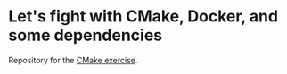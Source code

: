 # Let's fight with CMake, Docker, and some dependencies

Repository for the [CMake exercise](https://github.com/Simulation-Software-Engineering/Lecture-Material/blob/main/building-and-packaging/material/exercise_cmake_text.md).
